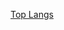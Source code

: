 [Top Langs](https://github-readme-stats-noobfleets-projects.vercel.app/api?username=noobfleet&theme=tokyonight "@embed")
